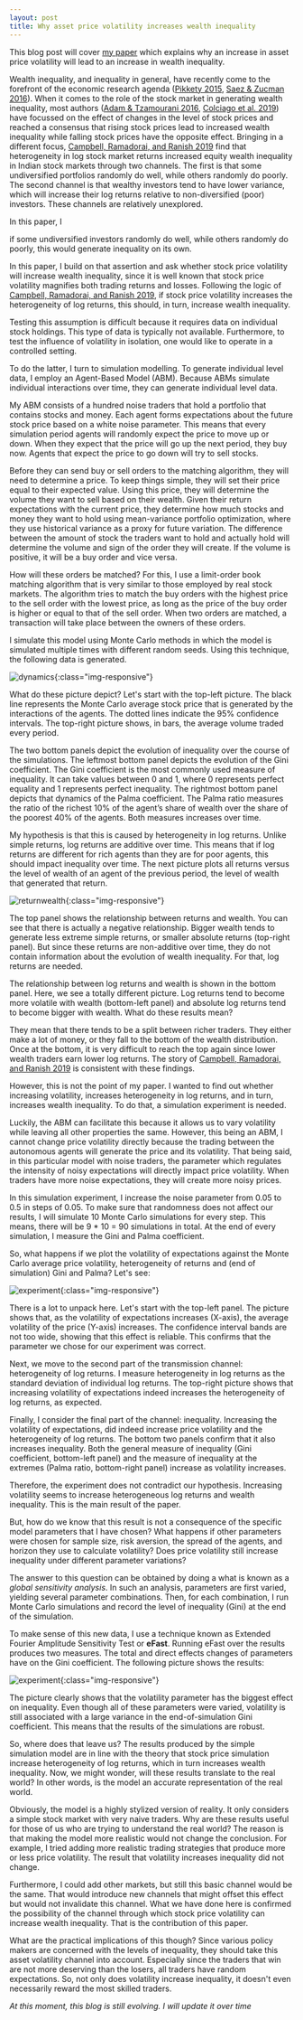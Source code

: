```yaml
---
layout: post
title: Why asset price volatility increases wealth inequality
---
```


This blog post will cover [my paper](https://papers.ssrn.com/sol3/papers.cfm?abstract_id=3452599) which explains why an increase in asset price volatility will lead to an increase in wealth inequality.

Wealth inequality, and inequality in general, have recently come to the forefront
of the economic research agenda ([Pikkety 2015](https://www.aeaweb.org/articles?id=10.1257/aer.p20151060), [Saez & Zucman 2016](https://academic.oup.com/qje/article/131/2/519/2607097)). When it comes to the role of the stock market in generating wealth inequality, most authors ([Adam & Tzamourani 2016](https://www.sciencedirect.com/science/article/pii/S0014292116301234), [Colciago et al. 2019](https://onlinelibrary.wiley.com/doi/full/10.1111/joes.12314)) have focussed on the effect of changes in the level of stock prices and reached a consensus that rising stock prices lead to increased wealth inequality while falling stock prices have the opposite effect. Bringing in a different focus, [Campbell, Ramadorai, and Ranish 2019](https://www.aeaweb.org/articles?id=10.1257/aeri.20180158) find that heterogeneity in log stock market returns increased equity wealth inequality in Indian stock markets through two channels. The first is that some undiversified portfolios randomly do well, while others randomly do poorly. The second channel is that wealthy investors tend to have lower variance, which will increase their log returns relative to non-diversified (poor) investors. These channels are relatively unexplored.

In this paper, I

if some undiversified investors randomly do well, while others randomly do poorly, this would generate inequality on its own.

In this paper, I build on that assertion and ask whether stock price volatility will increase wealth inequality, since it is well known that stock price volatility magnifies both trading returns and losses. Following the logic of [Campbell, Ramadorai, and Ranish 2019](https://www.aeaweb.org/articles?id=10.1257/aeri.20180158), if stock price volatility increases the heterogeneity of log returns, this should, in turn, increase wealth inequality.

Testing this assumption is difficult because it requires data on individual stock holdings. This type of data is typically not available. Furthermore, to test the influence of volatility in isolation, one would like to operate in a controlled setting.

To do the latter, I turn to simulation modelling. To generate individual level data, I employ an Agent-Based Model (ABM). Because ABMs simulate individual interactions over time, they can generate individual level data.

My ABM consists of a hundred noise traders that hold a portfolio that contains stocks and money. Each agent forms expectations about the future stock price based on a white noise parameter. This means that every simulation period agents will randomly expect the price to move up or down. When they expect that the price will go up the next period, they buy now. Agents that expect the price to go down will try to sell stocks.

Before they can send buy or sell orders to the matching algorithm, they will need to determine a price. To keep things simple, they will set their price equal to their expected value. Using this price, they will determine the volume they want to sell based on their wealth. Given their return expectations with the current price, they determine how much stocks and money they want to hold using mean-variance portfolio optimization, where they use historical variance as a proxy for future variation. The difference between the amount of stock the traders want to hold and actually hold will determine the volume and sign of the order they will create. If the volume is positive, it will be a buy order and vice versa.

How will these orders be matched? For this, I use a limit-order book matching algorithm that is very similar to those employed by real stock markets. The algorithm tries to match the buy orders with the highest price to the sell order with the lowest price, as long as the price of the buy order is higher or equal to that of the sell order. When two orders are matched, a transaction will take place between the owners of these orders.

I simulate this model using Monte Carlo methods in which the model is simulated multiple times with different random seeds. Using this technique, the following data is generated.

![dynamics](/images/model_dynamics.png){:class="img-responsive"}

What do these picture depict? Let's start with the top-left picture. The black line represents the Monte Carlo average stock price that is generated by the interactions of the agents. The dotted lines indicate the 95% confidence intervals. The top-right picture shows, in bars, the average volume traded every period.

The two bottom panels depict the evolution of inequality over the course of the simulations. The leftmost bottom panel depicts the evolution of the Gini coefficient. The Gini coefficient is the most commonly used measure of inequality. It can take values between 0 and 1, where 0 represents perfect equality and 1 represents perfect inequality. The rightmost bottom panel depicts that dynamics of the Palma coefficient. The Palma ratio measures the ratio of the richest 10% of the agent’s share of wealth over the share of the poorest 40% of the agents. Both measures increases over time.

My hypothesis is that this is caused by heterogeneity in log returns. Unlike simple returns, log returns are additive over time. This means that if log returns are different for rich agents than they are for poor agents, this should impact inequality over time. The next picture plots all returns versus the level of wealth of an agent of the previous period, the level of wealth that generated that return.

![returnwealth](/images/return_wealth_correlation.png){:class="img-responsive"}

The top panel shows the relationship between returns and wealth. You can see that there is actually a negative relationship. Bigger wealth tends to generate less extreme simple returns, or smaller absolute returns (top-right panel). But since these returns are non-additive over time, they do not contain information about the evolution of wealth inequality. For that, log returns are needed.

The relationship between log returns and wealth is shown in the bottom panel. Here, we see a totally different picture. Log returns tend to become more volatile with wealth (bottom-left panel) and absolute log returns tend to become bigger with wealth. What do these results mean?

They mean that there tends to be a split between richer traders. They either make a lot of money, or they fall to the bottom of the wealth distribution. Once at the bottom, it is very difficult to reach the top again since lower wealth traders earn lower log returns. The story of [Campbell, Ramadorai, and Ranish 2019](https://www.aeaweb.org/articles?id=10.1257/aeri.20180158) is consistent with these findings.

However, this is not the point of my paper. I wanted to find out whether increasing volatility, increases heterogeneity in log returns, and in turn, increases wealth inequality. To do that, a simulation experiment is needed.

Luckily, the ABM can facilitate this because it allows us to vary volatility while leaving all other properties the same. However, this being an ABM, I cannot change price volatility directly because the trading between the autonomous agents will generate the price and its volatility. That being said, in this particular model with noise traders, the parameter which regulates the intensity of noisy expectations will directly impact price volatility. When traders have more noise expectations, they will create more noisy prices.

In this simulation experiment, I increase the noise parameter from 0.05 to 0.5 in steps of 0.05. To make sure that randomness does not affect our results, I will simulate 10 Monte Carlo simulations for every step. This means, there will be 9 * 10 = 90 simulations in total. At the end of every simulation, I measure the Gini and Palma coefficient.

So, what happens if we plot the volatility of expectations against the Monte Carlo average price volatility, heterogeneity of returns and (end of simulation) Gini and Palma? Let's see:

![experiment](/images/experiment.png){:class="img-responsive"}

There is a lot to unpack here. Let's start with the top-left panel. The picture shows that, as the volatility of expectations increases (X-axis), the average volatility of the price (Y-axis) increases. The confidence interval bands are not too wide, showing that this effect is reliable. This confirms that the parameter we chose for our experiment was correct.

Next, we move to the second part of the transmission channel: heterogeneity of log returns. I measure heterogeneity in log returns as the standard deviation of individual log returns. The top-right picture shows that increasing volatility of expectations indeed increases the heterogeneity of log returns, as expected.

Finally, I consider the final part of the channel: inequality. Increasing the volatility of expectations, did indeed increase price volatility and the heterogeneity of log returns. The bottom two panels confirm that it also increases inequality. Both the general measure of inequality (Gini coefficient, bottom-left panel) and the measure of inequality at the extremes (Palma ratio, bottom-right panel) increase as volatility increases.

Therefore, the experiment does not contradict our hypothesis. Increasing volatility seems to increase heterogeneous log returns and wealth inequality. This is the main result of the paper.  

But, how do we know that this result is not a consequence of the specific model parameters that I have chosen? What happens if other parameters were chosen for sample size, risk aversion, the spread of the agents, and horizon they use to calculate volatility? Does price volatility still increase inequality under different parameter variations?

The answer to this question can be obtained by doing a what is known as a *global sensitivity analysis*. In such an analysis, parameters are first varied, yielding several parameter combinations. Then, for each combination, I run Monte Carlo simulations and record the level of inequality (Gini) at the end of the simulation.

To make sense of this new data, I use a technique known as Extended Fourier Amplitude Sensitivity Test or **eFast**. Running eFast over the results produces two measures. The total and direct effects changes of parameters have on the Gini coefficient. The following picture shows the results:

![experiment](/images/robustness.png){:class="img-responsive"}

The picture clearly shows that the volatility parameter has the biggest effect on inequality. Even though all of these parameters were varied, volatility is still associated with a large variance in the end-of-simulation Gini coefficient. This means that the results of the simulations are robust.

So, where does that leave us? The results produced by the simple simulation model are in line with the theory that stock price simulation increase heterogeneity of log returns, which in turn increases wealth inequality. Now, we might wonder, will these results translate to the real world? In other words, is the model an accurate representation of the real world.

Obviously, the model is a highly stylized version of reality. It only considers a simple stock market with very naive traders. Why are these results useful for those of us who are trying to understand the real world? The reason is that making the model more realistic would not change the conclusion. For example, I tried adding more realistic trading strategies that produce more or less price volatility. The result that volatility increases inequality did not change.

Furthermore, I could add other markets, but still this basic channel would be the same. That would introduce new channels that might offset this effect but would not invalidate this channel. What we have done here is confirmed the possibility of the channel through which stock price volatility can increase wealth inequality. That is the contribution of this paper.

What are the practical implications of this though? Since various policy makers are concerned with the levels of inequality, they should take this asset volatility channel into account. Especially since the traders that win are not more deserving than the losers, all traders have random expectations. So, not only does volatility increase inequality, it doesn't even necessarily reward the most skilled traders.

*At this moment, this blog is still evolving. I will update it over time*
